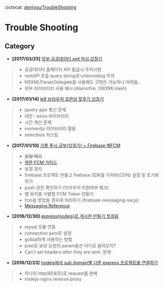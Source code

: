:octocat: [denlyou/TroubleShooting](https://github.com/denlyou/TroubleShooting)
# Trouble Shooting

## Category

- **[2017/03/25]** [정부 공공데이터 xml 파싱 삽질기](ios_swift/xmlparse.md)
>- 공공데이터 홈페이지 API 발급시 주의사항
>  - restAPI 호출 query string과 urlencoding 주의
>- NSXMLParserDelegate를 사용해도 구현은 가능하나 어려움..
>- 외부 라이브러리 사용 예시 (Alamofire, SWXMLHash)

- **[2017/01/14]** [ie9 브라우저 호환성 맞추기 삽질기](frontend/ie9.md)
>- jquery ajax 통신 문제
>  - 대안 : axios 라이브러리
>- 시간 계산 문제
>  - momentjs 라이브러리 활용
>- selectbox 커스텀

- **[2017/01/10]** [크롬 푸시 공부(삽질기) = Firebase 웹FCM](firebase/web2fcm.md)
> - ~~삽질 메모~~
> - [영문 FCM 가이드](https://firebase.google.com/docs/cloud-messaging/js/client)
> - 요점 정리
>  - firebase 프로젝트 만들고 firebase SDK를 가져와(CDN) 설정 및 초기화하기
>  - push 권한 확인하기 (브라우저 지원여부 체크)
>  - 웹 유저를 식별할 FCM Token 만들기
>  - fcm을 받았을 경우에 처리하기 (firebase-messaging-sw.js)
>  - [Messaging Reference](https://firebase.google.com/docs/reference/js/firebase.messaging.Messaging)

- **[2016/12/30]** [express(nodejs)로 게시판 만들기 첫걸음](nodejs/firstboard.md)
> - mysql 모듈 연동
>  - connection pool로 설정
>  - golbal하게 사용하는 방법
> - post로 보낸 요청의 param들은 어디로 들어오지?
> -  Can't set headers after they are sent. 문제


- **[2016/12/23]** [nodejs에서 sub domain별 다른 express 프로젝트를 연결하기](server/reverseproxy.md)
> - 하나의 http(80포트)로 request를 분배
> - nodejs-nginx reverse proxy
